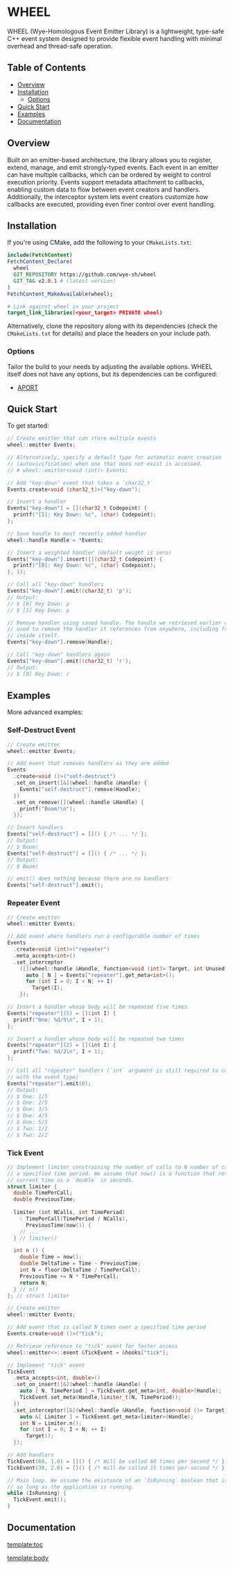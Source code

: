# WHEEL

WHEEL (Wye-Homologous Event Emitter Library) is a lightweight, type-safe C++
event system designed to provide flexible event handling with minimal overhead
and thread-safe operation.

## Table of Contents
- [Overview](#overview)
- [Installation](#installation)
  - [Options](#options)
- [Quick Start](#quick-start)
- [Examples](#examples)
- [Documentation](#documentation)

## Overview

Built on an emitter-based architecture, the library allows you to register,
extend, manage, and emit strongly-typed events. Each event in an emitter can
have multiple callbacks, which can be ordered by weight to control execution
priority. Events support metadata attachment to callbacks, enabling custom data
to flow between event creators and handlers. Additionally, the interceptor
system lets event creators customize how callbacks are executed, providing even
finer control over event handling.

## Installation

If you're using CMake, add the following to your `CMakeLists.txt`:
```cmake
include(FetchContent)
FetchContent_Declare(
  wheel
  GIT_REPOSITORY https://github.com/wye-sh/wheel
  GIT_TAG v2.0.1 # (latest version)
)
FetchContent_MakeAvailable(wheel);

# Link against wheel in your project
target_link_libraries(<your_target> PRIVATE wheel)
```

Alternatively, clone the repository along with its dependencies (check the
`CMakeLists.txt` for details) and place the headers on your include path.

### Options

Tailor the build to your needs by adjusting the available options. WHEEL itself
does not have any options, but its dependencies can be configured:
- [APORT](https://github.com/wye-sh/aport)

## Quick Start

To get started:

```cpp
// Create emitter that can store multiple events
wheel::emitter Events;

// Alternatively, specify a default type for automatic event creation
// (autovivification) when one that does not exist is accessed.
// # wheel::emitter<void (int)> Events;

// Add "key-down" event that takes a `char32_t`
Events.create<void (char32_t)>("key-down");

// Insert a handler
Events["key-down"] = [](char32_t Codepoint) {
  printf("[1]: Key Down: %c", (char) Codepoint);
};

// Save handle to most recently added handler
wheel::handle Handle = *Events;

// Insert a weighted handler (default weight is zero)
Events["key-down"].insert([](char32_t Codepoint) {
  printf("[0]: Key Down: %c", (char) Codepoint);
}, 1);

// Call all "key-down" handlers
Events["key-down"].emit((char32_t) 'p');
// Output:
// $ [0] Key Down: p
// $ [1] Key Down: p

// Remove handler using saved handle. The handle we retrieved earlier can be
// used to remove the handler it references from anywhere, including from
// inside itself.
Events["key-down"].remove(Handle);

// Call "key-down" handlers again
Events["key-down"].emit((char32_t) 'r');
// Output:
// $ [0] Key Down: r
```

## Examples

More advanced examples:

### Self-Destruct Event

```cpp
// Create emitter
wheel::emitter Events;

// Add event that removes handlers as they are added
Events
  .create<void ()>("self-destruct")
  .set_on_insert([&](wheel::handle &Handle) {
    Events["self-destruct"].remove(Handle);
  })
  .set_on_remove([](wheel::handle &Handle) {
    printf("Boom!\n");
  });

// Insert handlers
Events["self-destruct"] = []() { /* ... */ };
// Output:
// $ Boom!
Events["self-destruct"] = []() { /* ... */ };
// Output:
// $ Boom!

// emit() does nothing because there are no handlers
Events["self-destruct"].emit();
```

### Repeater Event

```cpp
// Create emitter
wheel::emitter Events;

// Add event where handlers run a configurable number of times
Events
  .create<void (int)>("repeater")
  .meta_accepts<int>()
  .set_interceptor
    ([](wheel::handle &Handle, function<void (int)> Target, int Unused) {
      auto [ N ] = Events["repeater"].get_meta<int>();
      for (int I = 0; I < N; ++ I)
        Target(I);
    });

// Insert a handler whose body will be repeated five times
Events["repeater"](5) = [](int I) {
  printf("One: %d/5\n", I + 1);
};

// Insert a handler whose body will be repeated two times
Events["repeater"](2) = [](int I) {
  printf("Two: %d/2\n", I + 1);
};

// Call all "repeater" handlers (`int` argument is still required to conform
// with the event type)
Events["repeater"].emit(0);
// Output:
// $ One: 1/5
// $ One: 2/5
// $ One: 3/5
// $ One: 4/5
// $ One: 5/5
// $ Two: 1/2
// $ Two: 2/2
```

### Tick Event

```cpp
// Implement limiter constraining the number of calls to N number of calls over
// a specified time period. We assume that now() is a function that returns the
// current time as a `double` in seconds.
struct limiter {
  double TimePerCall;
  double PreviousTime;
  
  limiter (int NCalls, int TimePeriod)
    : TimePerCall(TimePeriod / NCalls),
      PreviousTime(now()) {
    // ...
  } // limiter()

  int n () {
    double Time = now();
    double DeltaTime = Time - PreviousTime;
    int N = floor(DeltaTime / TimePerCall);
    PreviousTime += N * TimePerCall;
    return N;
  } // n()
}; // struct limiter

// Create emitter
wheel::emitter Events;

// Add event that is called N times over a specified time period
Events.create<void ()>("tick");

// Retrieve reference to "tick" event for faster access
wheel::emitter<>::event &TickEvent = &hooks["tick"];

// Implement "tick" event
TickEvent
  .meta_accepts<int, double>()
  .set_on_insert([&](wheel::handle &Handle) {
    auto [ N, TimePeriod ] = TickEvent.get_meta<int, double>(Handle);
    TickEvent.set_meta(Handle,limiter_t(N, TimePeriod));
  })
  .set_interceptor([&](wheel::handle &Handle, function<void ()> Target) {
    auto &[ Limiter ] = TickEvent.get_meta<limiter>(Handle);
    int N = Limiter.n();
    for (int I = 0; I < N; ++ I)
      Target();
  });

// Add handlers
TickEvent(60, 1.0) = []() { /* Will be called 60 times per second */ };
TickEvent(30, 2.0) = []() { /* Will be called 15 times per second */ };

// Main loop. We assume the existance of an `IsRunning` boolean that is `true`
// so long as the application is running.
while (IsRunning) {
  TickEvent.emit();
}
```

## Documentation
<template:toc>

<template:body>
